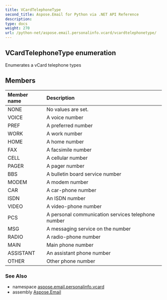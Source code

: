 ```yaml
---
title: VCardTelephoneType
second_title: Aspose.Email for Python via .NET API Reference
description: 
type: docs
weight: 270
url: /python-net/aspose.email.personalinfo.vcard/vcardtelephonetype/
---
```


## VCardTelephoneType enumeration

Enumerates a vCard telephone types

## Members
| Member name | Description |
| :- | :- |
|NONE|No values are set.|
|VOICE|A voice number|
|PREF|A preferred number|
|WORK|A work number|
|HOME|A home number|
|FAX|A facsimile number|
|CELL|A cellular number|
|PAGER|A pager number|
|BBS|A bulletin board service number|
|MODEM|A modem number|
|CAR|A car-phone number|
|ISDN|An ISDN number|
|VIDEO|A video-phone number|
|PCS|A personal communication services telephone number|
|MSG|A messaging service on the number|
|RADIO|A radio-phone number|
|MAIN|Main phone number|
|ASSISTANT|An assistant phone number|
|OTHER|Other phone number|

### See Also

* namespace [aspose.email.personalinfo.vcard](/email/python-net/aspose.email.personalinfo.vcard/)
* assembly [Aspose.Email](/email/python-net/)

